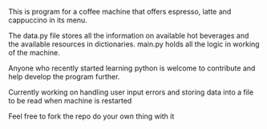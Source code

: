 This is program for a coffee machine that offers espresso, latte and cappuccino in its menu. 

The data.py file stores all the information on available hot beverages and the available resources in dictionaries. main.py holds all the logic in working of the machine.

Anyone who recently started learning python is welcome to contribute and help develop the program further. 

Currently working on handling user input errors and storing data into a file to be read when machine is restarted

Feel free to fork the repo do your own thing with it


